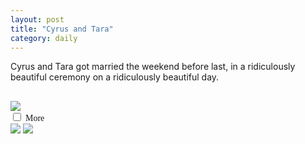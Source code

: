 ```yaml
---
layout: post
title: "Cyrus and Tara"
category: daily
---
```

<p></p>
Cyrus and Tara got married the weekend before last, in a ridiculously beautiful ceremony on a ridiculously beautiful day.
<p></p>

<img src="{{ ASSET_PATH }}/images/13.jpg" style="display: block; margin-left: auto; margin-right: auto; margin-top: 30px;">

<div class="imageBox">
                <input type="checkbox" class="toggle" id="check-pic3" />
                <label for="check-pic3">
                <span style="font-family: 'ChunkFive';">More</span> <i class="icon-caret-down"></i>
                </label>
                <div>

<img src="{{ ASSET_PATH }}/images/14.jpg">
<img src="{{ ASSET_PATH }}/images/15.jpg">

</div>
</div>